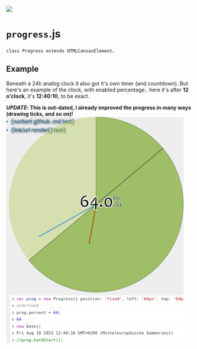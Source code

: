 <img src="https://kekse.biz/php/count.php?draw&override=github:v4" />

# **`progress`**.js
`class Progress extends HTMLCanvasElement`..

## Example
Beneath a 24h analog clock it also got it's own timer (and countdown).
But here's an example of the clock, with enabled percentage.. here it's
after **12 o'clock**, it's **12:40:10**, to be exact.

**_UPDATE_: This is out-dated, I already improved the progress in many ways (drawing ticks, and so on)!**
![Clock example, w/ example percentage](../img/progress.png)

